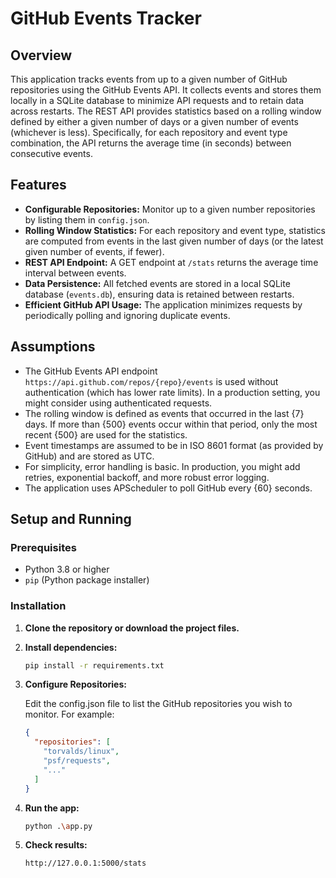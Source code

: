 # GitHub Events Tracker

## Overview

This application tracks events from up to a given number of GitHub repositories using the GitHub Events API. It collects events and stores them locally in a SQLite database to minimize API requests and to retain data across restarts. The REST API provides statistics based on a rolling window defined by either a given number of days or a given number of events (whichever is less). Specifically, for each repository and event type combination, the API returns the average time (in seconds) between consecutive events.

## Features

- **Configurable Repositories:** Monitor up to a given number repositories by listing them in `config.json`.
- **Rolling Window Statistics:** For each repository and event type, statistics are computed from events in the last given number of days (or the latest given number of events, if fewer).
- **REST API Endpoint:** A GET endpoint at `/stats` returns the average time interval between events.
- **Data Persistence:** All fetched events are stored in a local SQLite database (`events.db`), ensuring data is retained between restarts.
- **Efficient GitHub API Usage:** The application minimizes requests by periodically polling and ignoring duplicate events.

## Assumptions

- The GitHub Events API endpoint `https://api.github.com/repos/{repo}/events` is used without authentication (which has lower rate limits). In a production setting, you might consider using authenticated requests.
- The rolling window is defined as events that occurred in the last {7} days. If more than {500} events occur within that period, only the most recent {500} are used for the statistics.
- Event timestamps are assumed to be in ISO 8601 format (as provided by GitHub) and are stored as UTC.
- For simplicity, error handling is basic. In production, you might add retries, exponential backoff, and more robust error logging.
- The application uses APScheduler to poll GitHub every {60} seconds.

## Setup and Running

### Prerequisites

- Python 3.8 or higher
- `pip` (Python package installer)

### Installation

1. **Clone the repository or download the project files.**

2. **Install dependencies:**

   ```bash
   pip install -r requirements.txt
   
3. **Configure Repositories:**

   Edit the config.json file to list the GitHub repositories you wish to monitor. For example:
   ```json
   {
     "repositories": [
       "torvalds/linux",
       "psf/requests",
       "..."
     ]
   }
   ```
   
4. **Run the app:**

   ```bash
   python .\app.py

5. **Check results:**

   ```browser
   http://127.0.0.1:5000/stats